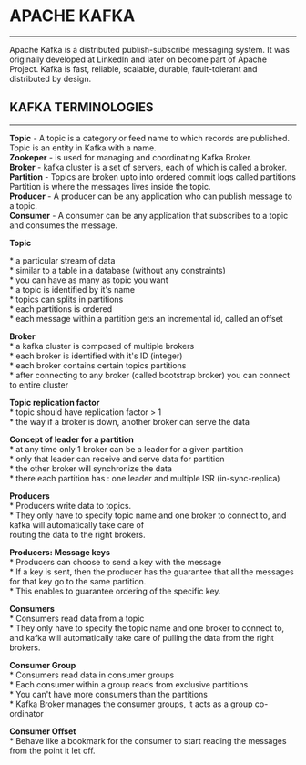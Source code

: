 # APACHE KAFKA
--------------

Apache Kafka is a distributed publish-subscribe messaging system. It was originally developed at LinkedIn and later on become part of Apache Project.
Kafka is fast, reliable, scalable, durable, fault-tolerant and distributed by design.

## KAFKA TERMINOLOGIES
-------------------

**Topic** - A topic is a category or feed name to which records are published.
		Topic is an entity in Kafka with a name. <br/>
**Zookeper** - is used for managing and coordinating Kafka Broker. <br>
**Broker** - kafka cluster is a set of servers, each of which is called a broker. <br>
**Partition** - Topics are broken upto into ordered commit logs called partitions
			Partition is where the messages lives inside the topic. <br>
**Producer** - A producer can be any application who can publish message to a topic.<br>
**Consumer** - A consumer can be any application that subscribes to a topic and consumes the message. <br>

**Topic** <br><div>
	 * a particular stream of data <br>
	 * similar to a table in a database (without any constraints) <br>
	 * you can have as many as topic you want <br>
	 * a topic is identified by it's name <br>
	 * topics can splits in partitions <br>
	 * each partitions is ordered <br>
	 * each message within a partition gets an incremental id, called an offset <br> </div>

 **Broker** <br>
	* a kafka cluster is composed of multiple brokers <br>
	* each broker is identified with it's ID (integer) <br>
	* each broker contains certain topics partitions <br>
	* after connecting to any broker (called bootstrap broker) you can connect to entire cluster <br>

 **Topic replication factor** <br>
	* topic should have replication factor > 1 <br>
	* the way if a broker is down, another broker can serve the data <br>

 **Concept of leader for a partition** <br>
	* at any time only 1 broker can be a leader for a given partition <br>
	* only that leader can receive and serve data for partition <br>
	* the other broker will synchronize the data <br>
	* there each partition has : one leader and multiple ISR (in-sync-replica) <br>

 **Producers** <br>
	* Producers write data to topics. <br>
	* They only have to specify topic name and one broker to connect to, and kafka will automatically take care of 	 
           routing the data to the right brokers. <br>

 **Producers: Message keys** <br>
	* Producers can choose to send a key with the message <br>
	* If a key is sent, then the producer has the guarantee that all the messages for that key go to the same partition. 
         <br>
	* This enables to guarantee ordering of the specific key. <br>

**Consumers** <br>
   	* Consumers read data from a topic <br>
   	* They only have to specify the topic name and one broker to connect to, and kafka will automatically take care of 
       pulling the data from the right brokers. <br>

**Consumer Group** <br>
 	* Consumers read data in consumer groups <br>
 	* Each consumer within a group reads from exclusive partitions <br>
 	* You can't have more consumers than the partitions <br>
 	* Kafka Broker manages the consumer groups, it acts as a group co-ordinator <br>

 **Consumer Offset** <br>
 	* Behave like a bookmark for the consumer to start reading the messages from the point it let off. <br>
